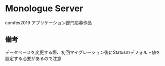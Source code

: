 # Monologue Server

comfes2019 アプリケーション部門応募作品

## 備考
データベースを変更する際、初回マイグレーション後にStatusのデフォルト値を設定する必要があるので注意